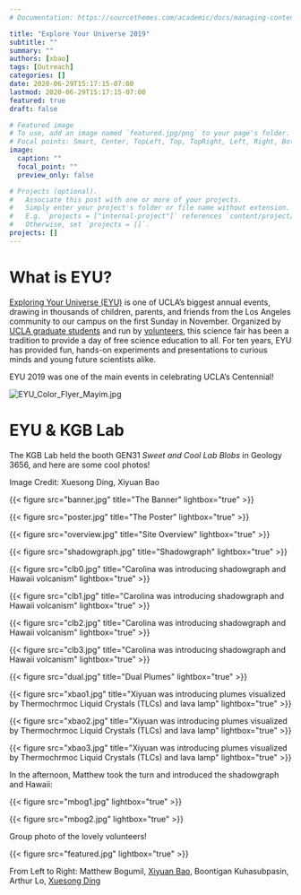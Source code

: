 ```yaml
---
# Documentation: https://sourcethemes.com/academic/docs/managing-content/

title: "Explore Your Universe 2019"
subtitle: ""
summary: ""
authors: [xbao]
tags: [Outreach]
categories: []
date: 2020-06-29T15:17:15-07:00
lastmod: 2020-06-29T15:17:15-07:00
featured: true
draft: false

# Featured image
# To use, add an image named `featured.jpg/png` to your page's folder.
# Focal points: Smart, Center, TopLeft, Top, TopRight, Left, Right, BottomLeft, Bottom, BottomRight.
image:
  caption: ""
  focal_point: ""
  preview_only: false

# Projects (optional).
#   Associate this post with one or more of your projects.
#   Simply enter your project's folder or file name without extension.
#   E.g. `projects = ["internal-project"]` references `content/project/deep-learning/index.md`.
#   Otherwise, set `projects = []`.
projects: []
---
```


# What is EYU?

[Exploring Your Universe (EYU)](https://www.physicalsciences.ucla.edu/eyu/) is one of UCLA’s biggest annual events, drawing in thousands of children, parents, and friends from the Los Angeles community to our campus on the first Sunday in November. Organized by [UCLA graduate students](https://www.exploringyouruniverse.org/about) and run by [volunteers](https://www.exploringyouruniverse.org/participant-info), this science fair has been a tradition to provide a day of free science education to all. For ten years, EYU has provided fun, hands-on experiments and presentations to curious minds and young future scientists alike. 

EYU 2019 was one of the main events in celebrating UCLA’s Centennial!

![EYU_Color_Flyer_Mayim.jpg](https://images.squarespace-cdn.com/content/v1/595e755db3db2b6299951605/1572369151044-YU47BK5XWKOIZ6S4DWTE/ke17ZwdGBToddI8pDm48kNvT88LknE-K9M4pGNO0Iqd7gQa3H78H3Y0txjaiv_0fDoOvxcdMmMKkDsyUqMSsMWxHk725yiiHCCLfrh8O1z5QPOohDIaIeljMHgDF5CVlOqpeNLcJ80NK65_fV7S1USOFn4xF8vTWDNAUBm5ducQhX-V3oVjSmr829Rco4W2Uo49ZdOtO_QXox0_W7i2zEA/EYU_Color_Flyer_Mayim.jpg?format=1000w)

# EYU & KGB Lab 

The KGB Lab held the booth GEN31 *Sweet and Cool Lab Blobs* in Geology 3656, and here are some cool photos! 

Image Credit: Xuesong Ding, Xiyuan Bao



{{< figure src="banner.jpg" title="The Banner" lightbox="true" >}}

{{< figure src="poster.jpg" title="The Poster" lightbox="true" >}}

{{< figure src="overview.jpg" title="Site Overview" lightbox="true" >}}

{{< figure src="shadowgraph.jpg" title="Shadowgraph" lightbox="true" >}}

{{< figure src="clb0.jpg" title="Carolina was introducing shadowgraph and Hawaii volcanism" lightbox="true" >}}

{{< figure src="clb1.jpg" title="Carolina was introducing shadowgraph and Hawaii volcanism" lightbox="true" >}}

{{< figure src="clb2.jpg" title="Carolina was introducing shadowgraph and Hawaii volcanism" lightbox="true" >}}

{{< figure src="clb3.jpg" title="Carolina was introducing shadowgraph and Hawaii volcanism" lightbox="true" >}}

{{< figure src="dual.jpg" title="Dual Plumes" lightbox="true" >}}



{{< figure src="xbao1.jpg" title="Xiyuan was introducing plumes visualized by Thermochrmoc Liquid Crystals (TLCs) and lava lamp" lightbox="true" >}}

{{< figure src="xbao2.jpg" title="Xiyuan was introducing plumes visualized by Thermochrmoc Liquid Crystals (TLCs) and lava lamp" lightbox="true" >}}

{{< figure src="xbao3.jpg" title="Xiyuan was introducing plumes visualized by Thermochrmoc Liquid Crystals (TLCs) and lava lamp" lightbox="true" >}}

In the afternoon, Matthew took the turn and introduced the shadowgraph and Hawaii:

 

{{< figure src="mbog1.jpg"  lightbox="true" >}}

{{< figure src="mbog2.jpg"  lightbox="true" >}}

Group photo of the lovely volunteers! 

{{< figure src="featured.jpg"   lightbox="true" >}}

From Left to Right: Matthew Bogumil, [Xiyuan Bao](kgb/author/xiyuan-bao/), Boontigan Kuhasubpasin, Arthur Lo, [Xuesong Ding](/kgb/author/xuesong-ding/)